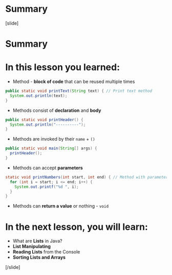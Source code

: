 # Summary


[slide]
# Summary


# In this lesson you learned:

- Method - **block of code** that can be reused multiple times

``` java
public static void printText(String text) { // Print text method
  System.out.println(text);
}
```

- Methods consist of **declaration** and **body**

``` java
public static void printHeader() {
  System.out.println("----------");
}
```
- Methods are invoked by their `name` + `()`

``` java
public static void main(String[] args) {
  printHeader();
}
```

- Methods can accept **parameters**

``` java
static void printNumbers(int start, int end) { // Method with parameters
  for (int i = start; i <= end; i++) {
    System.out.printf("%d ", i);
  }
}
```
- Methods can **return a value** or nothing - `void`




# In the next lesson, you will learn:

- What are **Lists** in Java?
- **List Manipulating**
- **Reading Lists** from the Console
- **Sorting Lists and Arrays**


[/slide]